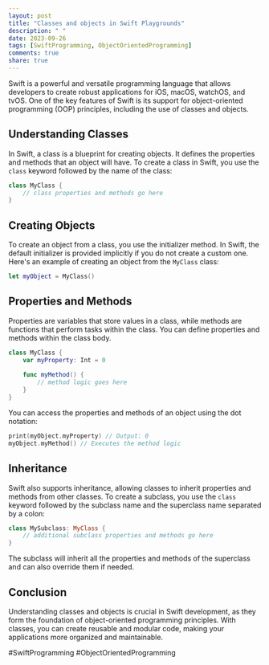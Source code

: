 ```yaml
---
layout: post
title: "Classes and objects in Swift Playgrounds"
description: " "
date: 2023-09-26
tags: [SwiftProgramming, ObjectOrientedProgramming]
comments: true
share: true
---
```


Swift is a powerful and versatile programming language that allows developers to create robust applications for iOS, macOS, watchOS, and tvOS. One of the key features of Swift is its support for object-oriented programming (OOP) principles, including the use of classes and objects.

## Understanding Classes

In Swift, a class is a blueprint for creating objects. It defines the properties and methods that an object will have. To create a class in Swift, you use the `class` keyword followed by the name of the class:

```swift
class MyClass {
    // class properties and methods go here
}
```

## Creating Objects

To create an object from a class, you use the initializer method. In Swift, the default initializer is provided implicitly if you do not create a custom one. Here's an example of creating an object from the `MyClass` class:

```swift
let myObject = MyClass()
```

## Properties and Methods

Properties are variables that store values in a class, while methods are functions that perform tasks within the class. You can define properties and methods within the class body.

```swift
class MyClass {
    var myProperty: Int = 0
    
    func myMethod() {
        // method logic goes here
    }
}
```

You can access the properties and methods of an object using the dot notation:

```swift
print(myObject.myProperty) // Output: 0
myObject.myMethod() // Executes the method logic
```

## Inheritance

Swift also supports inheritance, allowing classes to inherit properties and methods from other classes. To create a subclass, you use the `class` keyword followed by the subclass name and the superclass name separated by a colon:

```swift
class MySubclass: MyClass {
    // additional subclass properties and methods go here
}
```

The subclass will inherit all the properties and methods of the superclass and can also override them if needed.

## Conclusion

Understanding classes and objects is crucial in Swift development, as they form the foundation of object-oriented programming principles. With classes, you can create reusable and modular code, making your applications more organized and maintainable.

#SwiftProgramming #ObjectOrientedProgramming
